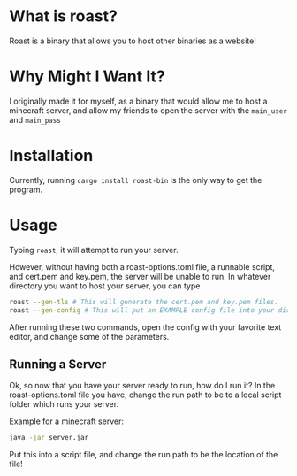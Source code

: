 # What is roast?
Roast is a binary that allows you to host other binaries as a website!

# Why Might I Want It?
I originally made it for myself, as a binary that would allow me to 
host a minecraft server, and allow my friends to open the server with the
`main_user` and `main_pass`

# Installation

Currently, running `cargo install roast-bin` is the only way to get the program.

# Usage

Typing `roast`, it will attempt to run your server.

However, without having both a roast-options.toml file, a runnable script, and cert.pem and key.pem, the server will be unable to run.
In whatever directory you want to host your server, you can type

```bash
roast --gen-tls # This will generate the cert.pem and key.pem files.
roast --gen-config # This will put an EXAMPLE config file into your directory (Please change the passwords at least.)
```

After running these two commands, open the config with your favorite text editor, and change some of the parameters.

## Running a Server
Ok, so now that you have your server ready to run, how do I run it?
In the roast-options.toml file you have, change the run path to be to a local script folder which runs your server.

Example for a minecraft server:
```bash
java -jar server.jar
```

Put this into a script file, and change the run path to be the location of the file!

